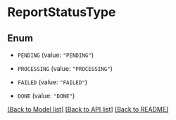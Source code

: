 # ReportStatusType

## Enum


* `PENDING` (value: `"PENDING"`)

* `PROCESSING` (value: `"PROCESSING"`)

* `FAILED` (value: `"FAILED"`)

* `DONE` (value: `"DONE"`)


[[Back to Model list]](../README.md#documentation-for-models) [[Back to API list]](../README.md#documentation-for-api-endpoints) [[Back to README]](../README.md)


